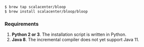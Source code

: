 ```bash
$ brew tap scalacenter/bloop
$ brew install scalacenter/bloop/bloop
```

### Requirements

1. **Python 2 or 3**. The installation script is written in Python.
1. **Java 8**. The incremental compiler does not yet support Java 11.
